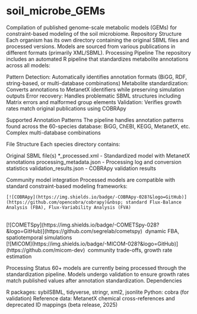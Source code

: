 # soil_microbe_GEMs

Compilation of published genome-scale metabolic models (GEMs) for constraint-based modeling of the soil microbiome.
Repository Structure
Each organism has its own directory containing the original SBML files and processed versions. Models are sourced from various publications in different formats (primarily XML/SBML).
Processing Pipeline
The repository includes an automated R pipeline that standardizes metabolite annotations across all models:

Pattern Detection: Automatically identifies annotation formats (BiGG, RDF, string-based, or multi-database combinations)
Metabolite standardization: Converts annotations to MetanetX identifiers while preserving simulation outputs
Error recovery: Handles problematic SBML structures including Matrix errors and malformed group elements
Validation: Verifies growth rates match original publications using COBRApy

Supported Annotation Patterns
The pipeline handles annotation patterns found across the 60-species database: BiGG, ChEBI, KEGG, MetanetX, etc.
Complex multi-database combinations

File Structure
Each species directory contains:

Original SBML file(s)
*_processed.xml - Standardized model with MetanetX annotations
processing_metadata.json - Processing log and conversion statistics
validation_results.json - COBRApy validation results

Community model integration
Processed models are compatible with standard constraint-based modeling frameworks:

    [![COBRApy](https://img.shields.io/badge/-COBRApy-028?&logo=GitHub)](https://github.com/opencobra/cobrapy)&nbsp; standard Flux-Balance Analysis (FBA), Flux-Variability Analysis (FVA) 
<br>
    [![COMETSpy](https://img.shields.io/badge/-COMETSpy-028?&logo=GitHub)](https://github.com/segrelab/cometspy)&nbsp; dynamic FBA, spatiotemporal simulations
<br>
    [![MICOM](https://img.shields.io/badge/-MICOM-028?&logo=GitHub)](https://github.com/micom-dev)&nbsp; community trade-offs, growth rate estimation


Processing Status
60+ models are currently being processed through the standardization pipeline. Models undergo validation to ensure growth rates match published values after annotation standardization.
Dependencies

R packages: sybilSBML, tidyverse, stringr, xml2, jsonlite
Python: cobra (for validation)
Reference data: MetanetX chemical cross-references and deprecated ID mappings (beta release, 2025)
